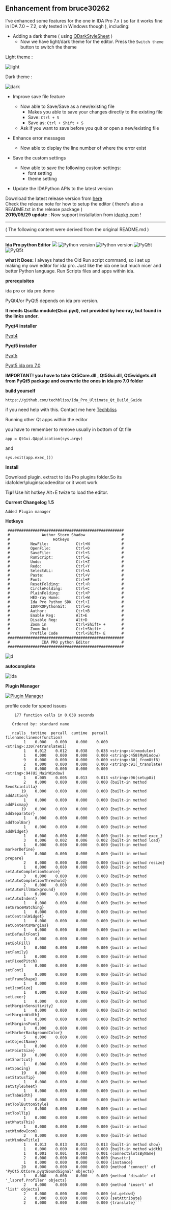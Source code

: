 ## Enhancement from bruce30262

I've enhanced some features for the one in IDA Pro 7.x ( so far it works fine in IDA 7.0 ~ 7.2, only tested in Windows though ), including:

* Adding a dark theme ( using [QDarkStyleSheet](https://github.com/ColinDuquesnoy/QDarkStyleSheet) )
    - Now we have light/dark theme for the editor. Press the `Switch theme` button to switch the theme

Light theme :

![light](https://user-images.githubusercontent.com/4478350/49988090-8544b680-ffb0-11e8-9488-5a5df6ff9528.png)

Dark theme :

![dark](https://user-images.githubusercontent.com/4478350/49988091-870e7a00-ffb0-11e8-980c-7c77a7a11e45.png)


* Improve save file feature
    - Now able to Save/Save as a new/existing file 
        + Makes you able to save your changes directly to the existing file
        + Save: `Ctrl + S`
        + Save as: `Ctrl + Shift + S`
    - Ask if you want to save before you quit or open a new/existing file

* Enhance error messages
    - Now able to display the line number of where the error exist
    
* Save the custom settings
    - Now able to save the following custom settings:
        - font setting
        - theme setting
        
* Update the IDAPython APIs to the latest version


Download the latest release version from [here](https://github.com/bruce30262/Python_editor/releases)  
Check the release note for how to setup the editor ( there's also a README.txt in the release package )  
**2019/05/29 update** : Now support installation from [idapkg.com](https://idapkg.com/p/PythonEditor) !

***
( The following content were derived from the original README.md )
***


**Ida Pro python Editor**
[![](https://img.shields.io/badge/Twitter--blue.svg?maxAge=2592000)](https://twitter.com/zadow28) ![Python version](https://img.shields.io/badge/python-2.7-brightgreen.svg?maxAge=2592000) ![Python version](https://img.shields.io/badge/Ida-plugin-red.svg?maxAge=2592000) ![PyQ5t](https://img.shields.io/badge/PyQt5-5.6-orange.svg) ![PyQ5t](https://img.shields.io/badge/PyQt4-4.8-yellow.svg)

**what it Does:**
I always hated the Old Run script command, so i set up making my own editor for ida pro.
Just like the ida one but much nicer and better
Python language.
Run Scripts files and apps within ida.


**prerequisites**

ida pro or ida pro demo

PyQt4/or PyQt5 depends on ida pro version.

**It needs Qscilla module(Qsci.pyd), not provided by hex-ray, but found in the links under.**

**Pyqt4 installer**

[Pyqt4](http://www.techbliss.org/threads/pyqt-win-gpl-4-11-qt-4-4-8-7-for-ida-pro-total-package-installer-by-storm-shadow.768/)

**Pyqt5 installer**

[Pyqt5](https://www.techbliss.org/threads/ida-pro-pyqt5-5-6-2-x32-complete-installer-package-by-storm-shadow.909/#post-3114)

[Pyqt5 ida pro 7.0](https://www.techbliss.org/threads/ida-pro-7-0-pyqt5-total-package-by-storm-shadow.950/)

**IMPORTANT!
you have to take Qt5Core.dll , Qt5Gui.dll, Qt5widgets.dll from PyQt5 package and overwrite the ones in ida pro 7.0 folder**

**build yourself**

```
https://github.com/techbliss/Ida_Pro_Ultimate_Qt_Build_Guide
```


if you need help with this.
Contact me here [Techbliss](http://www.techbliss.org/threads/ida-pro-prebuild-pyqt4-ida-pro_pyqt5-regular-python-2-7x86.683/)



Running other Qt apps within the editor

you have to remember to remove
usually in bottom of Qt file

```
app = QtGui.QApplication(sys.argv)
```
and
```
sys.exit(app.exec_())
```

**Install**

Download plugin.
extract to Ida Pro plugins folder.So its idafolder\plugins\codeeditor
or it wont work

**Tip!**
Use hit hotkey Alt+E twize to load the editor.

**Current Changelog 1.5**
```
Added Plugin manager
```

**Hotkeys**
```
 ###################################################
 #              Author Storm Shadow                # 
 #                   Hotkeys                       # 
 #         NewFile:            Ctrl+N              #
 #         OpenFile:           Ctrl+O              #
 #         SaveFile:           Ctrl+S              #
 #         RunScript:          Ctrl+E              #
 #         Undo:               Ctrl+Z              #
 #         Redo:               Ctrl+Y              #
 #         SelectALL:          Ctrl+A              #
 #         Paste:              Ctrl+V              #
 #         Font:               Ctrl+F              #
 #         ResetFolding:       Ctrl+R              #
 #         CircleFolding:      Ctrl+C              #
 #         PlainFolding:       Ctrl+P              #
 #         HEX-ray Home:       Ctrl+W              #
 #         Ida Pro Python SDK  Ctrl+I              #
 #         IDAPROPythonGit:    Ctrl+G              #
 #         Author:             Ctrl+B              #
 #         Enable Reg:         Alt+E               #
 #         Disable Reg:        Alt+D               #
 #         Zoom in             Ctrl+Shift+ +       #
 #         Zoom Out            Ctrl+Shift+ -       #
 #         Profile Code        Ctrl+Shift+ E       #
 ###################################################
 #              IDA PRO python Editor              #
 ###################################################
```



![d](https://cloud.githubusercontent.com/assets/3592375/11515674/4e940c26-987f-11e5-805c-3cbef0069c99.png)


**autocomplete**

![ida](https://cloud.githubusercontent.com/assets/3592375/20944032/3fd0b9e4-bc02-11e6-9072-1c447f935267.png)

**Plugin Manager**

[![Plugin Manager](https://j.gifs.com/gL52pD.gif)](https://www.youtube.com/watch?v=4rB6hddsVs4)

profile code for speed issues

```
    177 function calls in 0.038 seconds

   Ordered by: standard name

   ncalls  tottime  percall  cumtime  percall filename:lineno(function)
        1    0.000    0.000    0.000    0.000 <string>:330(retranslateUi)
        1    0.012    0.012    0.038    0.038 <string>:4(<module>)
        1    0.000    0.000    0.000    0.000 <string>:458(MyWindow)
        9    0.000    0.000    0.000    0.000 <string>:80(_fromUtf8)
        2    0.000    0.000    0.000    0.000 <string>:91(_translate)
        1    0.000    0.000    0.000    0.000 <string>:94(Ui_MainWindow)
        1    0.005    0.005    0.013    0.013 <string>:96(setupUi)
        2    0.000    0.000    0.000    0.000 {built-in method SendScintilla}
       19    0.000    0.000    0.000    0.000 {built-in method addAction}
        1    0.000    0.000    0.000    0.000 {built-in method addPixmap}
       19    0.000    0.000    0.000    0.000 {built-in method addSeparator}
        1    0.000    0.000    0.000    0.000 {built-in method addToolBar}
        1    0.000    0.000    0.000    0.000 {built-in method addWidget}
        1    0.000    0.000    0.000    0.000 {built-in method exec_}
        3    0.006    0.002    0.006    0.002 {built-in method load}
        1    0.000    0.000    0.000    0.000 {built-in method markerDefine}
        1    0.000    0.000    0.000    0.000 {built-in method prepare}
        2    0.000    0.000    0.000    0.000 {built-in method resize}
        1    0.000    0.000    0.000    0.000 {built-in method setAutoCompletionSource}
        3    0.000    0.000    0.000    0.000 {built-in method setAutoCompletionThreshold}
        2    0.000    0.000    0.000    0.000 {built-in method setAutoFillBackground}
        1    0.000    0.000    0.000    0.000 {built-in method setAutoIndent}
        1    0.000    0.000    0.000    0.000 {built-in method setBraceMatching}
        1    0.000    0.000    0.000    0.000 {built-in method setCentralWidget}
        1    0.000    0.000    0.000    0.000 {built-in method setContentsMargins}
        1    0.000    0.000    0.000    0.000 {built-in method setDefaultFont}
        1    0.000    0.000    0.000    0.000 {built-in method setEolFill}
        1    0.000    0.000    0.000    0.000 {built-in method setFamily}
        1    0.000    0.000    0.000    0.000 {built-in method setFixedPitch}
        1    0.000    0.000    0.000    0.000 {built-in method setFont}
        1    0.000    0.000    0.000    0.000 {built-in method setFrameShape}
        1    0.000    0.000    0.000    0.000 {built-in method setIconSize}
        1    0.000    0.000    0.000    0.000 {built-in method setLexer}
        1    0.000    0.000    0.000    0.000 {built-in method setMarginSensitivity}
        1    0.000    0.000    0.000    0.000 {built-in method setMarginWidth}
        1    0.000    0.000    0.000    0.000 {built-in method setMarginsFont}
        1    0.000    0.000    0.000    0.000 {built-in method setMarkerBackgroundColor}
        5    0.000    0.000    0.000    0.000 {built-in method setObjectName}
        1    0.000    0.000    0.000    0.000 {built-in method setPointSize}
       19    0.000    0.000    0.000    0.000 {built-in method setShortcut}
        1    0.000    0.000    0.000    0.000 {built-in method setSpacing}
       19    0.000    0.000    0.000    0.000 {built-in method setStatusTip}
        1    0.000    0.000    0.000    0.000 {built-in method setStyleSheet}
        1    0.000    0.000    0.000    0.000 {built-in method setTabWidth}
        1    0.000    0.000    0.000    0.000 {built-in method setToolButtonStyle}
        1    0.000    0.000    0.000    0.000 {built-in method setToolTip}
        1    0.000    0.000    0.000    0.000 {built-in method setWhatsThis}
        1    0.000    0.000    0.000    0.000 {built-in method setWindowIcon}
        2    0.000    0.000    0.000    0.000 {built-in method setWindowTitle}
        1    0.013    0.013    0.013    0.013 {built-in method show}
        1    0.000    0.000    0.000    0.000 {built-in method width}
        1    0.001    0.001    0.001    0.001 {connectSlotsByName}
        2    0.000    0.000    0.000    0.000 {hasattr}
        1    0.000    0.000    0.000    0.000 {instance}
       20    0.000    0.000    0.000    0.000 {method 'connect' of 'PyQt5.QtCore.pyqtBoundSignal' objects}
        1    0.000    0.000    0.000    0.000 {method 'disable' of '_lsprof.Profiler' objects}
        2    0.000    0.000    0.000    0.000 {method 'insert' of 'list' objects}
        2    0.000    0.000    0.000    0.000 {nt.getcwd}
        2    0.000    0.000    0.000    0.000 {setAttribute}
        2    0.000    0.000    0.000    0.000 {translate}```







